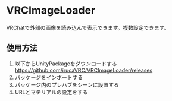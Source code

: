 # VRCImageLoader
VRChatで外部の画像を読み込んで表示できます。複数設定できます。

## 使用方法
1. 以下からUnityPackageをダウンロードする<br>
https://github.com/irucaVRC/VRCImageLoader/releases
2. パッケージをインポートする
3. パッケージ内のプレハブをシーンに設置する
4. URLとマテリアルの設定をする

